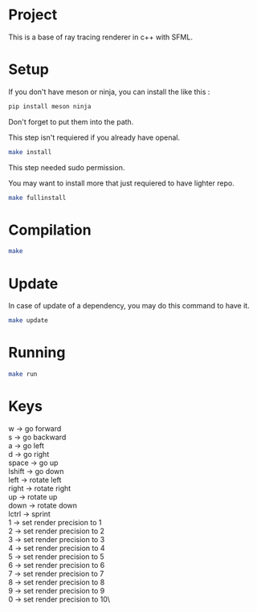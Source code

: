 # Project
This is a base of ray tracing renderer in c++ with SFML.

# Setup
If you don't have meson or ninja, you can install the like this :
```bash
pip install meson ninja
```
Don't forget to put them into the path.

This step isn't requiered if you already have openal.
```bash
make install
```
This step needed sudo permission.

You may want to install more that just requiered to have lighter repo.
```bash
make fullinstall
```

# Compilation
```bash
make
```

# Update
In case of update of a dependency, you may do this command to have it.
```bash
make update
```

# Running
```bash
make run
```

# Keys
w -> go forward\
s -> go backward\
a -> go left\
d -> go right\
space -> go up\
lshift -> go down\
left -> rotate left\
right -> rotate right\
up -> rotate up\
down -> rotate down\
lctrl -> sprint\
1 -> set render precision to 1\
2 -> set render precision to 2\
3 -> set render precision to 3\
4 -> set render precision to 4\
5 -> set render precision to 5\
6 -> set render precision to 6\
7 -> set render precision to 7\
8 -> set render precision to 8\
9 -> set render precision to 9\
0 -> set render precision to 10\
